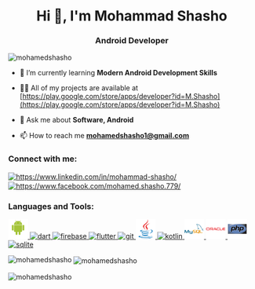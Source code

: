 <h1 align="center">Hi 👋, I'm Mohammad Shasho</h1>
<h3 align="center">Android Developer</h3>

<p align="left"> <img src="https://komarev.com/ghpvc/?username=mohamedshasho&label=Profile%20views&color=0e75b6&style=flat" alt="mohamedshasho" /> </p>

- 🌱 I’m currently learning **Modern Android Development Skills**

- 👨‍💻 All of my projects are available at [https://play.google.com/store/apps/developer?id=M.Shasho](https://play.google.com/store/apps/developer?id=M.Shasho)

- 💬 Ask me about **Software, Android**

- 📫 How to reach me **mohamedshasho1@gmail.com**

<h3 align="left">Connect with me:</h3>
<p align="left">
<a href="https://www.linkedin.com/in/mohammad-shasho/" target="blank"><img align="center" src="https://raw.githubusercontent.com/rahuldkjain/github-profile-readme-generator/master/src/images/icons/Social/linked-in-alt.svg" alt="https://www.linkedin.com/in/mohammad-shasho/" height="30" width="40" /></a>
<a href="https://fb.com/mohamed.shasho.779/" target="blank"><img align="center" src="https://raw.githubusercontent.com/rahuldkjain/github-profile-readme-generator/master/src/images/icons/Social/facebook.svg" alt="https://www.facebook.com/mohamed.shasho.779/" height="30" width="40" /></a>
</p>

<h3 align="left">Languages and Tools:</h3>
<p align="left"> <a href="https://developer.android.com" target="_blank" rel="noreferrer"> <img src="https://raw.githubusercontent.com/devicons/devicon/master/icons/android/android-original-wordmark.svg" alt="android" width="40" height="40"/> </a> <a href="https://dart.dev" target="_blank" rel="noreferrer"> <img src="https://www.vectorlogo.zone/logos/dartlang/dartlang-icon.svg" alt="dart" width="40" height="40"/> </a> <a href="https://firebase.google.com/" target="_blank" rel="noreferrer"> <img src="https://www.vectorlogo.zone/logos/firebase/firebase-icon.svg" alt="firebase" width="40" height="40"/> </a> <a href="https://flutter.dev" target="_blank" rel="noreferrer"> <img src="https://www.vectorlogo.zone/logos/flutterio/flutterio-icon.svg" alt="flutter" width="40" height="40"/> </a> <a href="https://git-scm.com/" target="_blank" rel="noreferrer"> <img src="https://www.vectorlogo.zone/logos/git-scm/git-scm-icon.svg" alt="git" width="40" height="40"/> </a> <a href="https://www.java.com" target="_blank" rel="noreferrer"> <img src="https://raw.githubusercontent.com/devicons/devicon/master/icons/java/java-original.svg" alt="java" width="40" height="40"/> </a> <a href="https://kotlinlang.org" target="_blank" rel="noreferrer"> <img src="https://www.vectorlogo.zone/logos/kotlinlang/kotlinlang-icon.svg" alt="kotlin" width="40" height="40"/> </a> <a href="https://www.mysql.com/" target="_blank" rel="noreferrer"> <img src="https://raw.githubusercontent.com/devicons/devicon/master/icons/mysql/mysql-original-wordmark.svg" alt="mysql" width="40" height="40"/> </a> <a href="https://www.oracle.com/" target="_blank" rel="noreferrer"> <img src="https://raw.githubusercontent.com/devicons/devicon/master/icons/oracle/oracle-original.svg" alt="oracle" width="40" height="40"/> </a> <a href="https://www.php.net" target="_blank" rel="noreferrer"> <img src="https://raw.githubusercontent.com/devicons/devicon/master/icons/php/php-original.svg" alt="php" width="40" height="40"/> </a> <a href="https://www.sqlite.org/" target="_blank" rel="noreferrer"> <img src="https://www.vectorlogo.zone/logos/sqlite/sqlite-icon.svg" alt="sqlite" width="40" height="40"/> </a> </p>

<p><img align="left" src="https://github-readme-stats.vercel.app/api/top-langs?username=mohamedshasho&show_icons=true&locale=en&layout=compact" alt="mohamedshasho" /></p>

<p>&nbsp;<img align="center" src="https://github-readme-stats.vercel.app/api?username=mohamedshasho&show_icons=true&locale=en" alt="mohamedshasho" /></p>

<p><img align="center" src="https://github-readme-streak-stats.herokuapp.com/?user=mohamedshasho&" alt="mohamedshasho" /></p>
